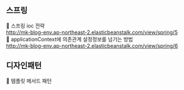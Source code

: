 ## 스프링
🧐 스프링 ioc 전략<br>
http://mk-blog-env.ap-northeast-2.elasticbeanstalk.com/view/spring/5 <br>
🧐 applicationContext에 의존관계 설정정보를 넘기는 방법<br>
http://mk-blog-env.ap-northeast-2.elasticbeanstalk.com/view/spring/6 <br>
## 디자인패턴
🧐 템플릿 메서드 패턴<br>

